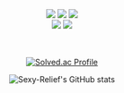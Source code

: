 <div align=center> 
  <img src="https://img.shields.io/badge/java-007396?style=for-the-badge&logo=java&logoColor=white"> 
  <img src="https://img.shields.io/badge/c++-00599C?style=for-the-badge&logo=c%2B%2B&logoColor=white">
  <img src="https://img.shields.io/badge/python-3776AB?style=for-the-badge&logo=python&logoColor=white"> 
  <br>
  
  <img src="https://img.shields.io/badge/mysql-4479A1?style=for-the-badge&logo=mysql&logoColor=white"> 
  <img src="https://img.shields.io/badge/spring-6DB33F?style=for-the-badge&logo=spring&logoColor=white"> 
  <br>
  <br>
  <br>
</div>

<div align=center> 
  
  [![Solved.ac Profile](http://mazassumnida.wtf/api/v2/generate_badge?boj=beawall)](https://solved.ac/beawall/)
  
  ![Sexy-Relief's GitHub stats](https://github-readme-stats.vercel.app/api?username=Sexy-Relief&show_icons=true&theme=dark)   
  
</div>

